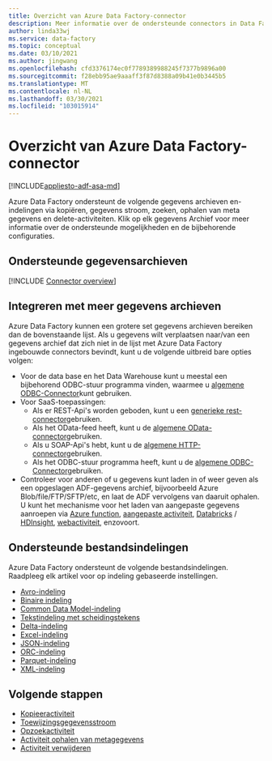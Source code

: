 ```yaml
---
title: Overzicht van Azure Data Factory-connector
description: Meer informatie over de ondersteunde connectors in Data Factory.
author: linda33wj
ms.service: data-factory
ms.topic: conceptual
ms.date: 03/10/2021
ms.author: jingwang
ms.openlocfilehash: cfd3376174ec0f7789389988245f7377b9896a00
ms.sourcegitcommit: f28ebb95ae9aaaff3f87d8388a09b41e0b3445b5
ms.translationtype: MT
ms.contentlocale: nl-NL
ms.lasthandoff: 03/30/2021
ms.locfileid: "103015914"
---
```

# <a name="azure-data-factory-connector-overview"></a>Overzicht van Azure Data Factory-connector

[!INCLUDE[appliesto-adf-asa-md](includes/appliesto-adf-asa-md.md)]

Azure Data Factory ondersteunt de volgende gegevens archieven en-indelingen via kopiëren, gegevens stroom, zoeken, ophalen van meta gegevens en delete-activiteiten. Klik op elk gegevens Archief voor meer informatie over de ondersteunde mogelijkheden en de bijbehorende configuraties.

## <a name="supported-data-stores"></a>Ondersteunde gegevensarchieven

[!INCLUDE [Connector overview](../../includes/data-factory-v2-connector-overview.md)]

## <a name="integrate-with-more-data-stores"></a>Integreren met meer gegevens archieven

Azure Data Factory kunnen een grotere set gegevens archieven bereiken dan de bovenstaande lijst. Als u gegevens wilt verplaatsen naar/van een gegevens archief dat zich niet in de lijst met Azure Data Factory ingebouwde connectors bevindt, kunt u de volgende uitbreid bare opties volgen:
- Voor de data base en het Data Warehouse kunt u meestal een bijbehorend ODBC-stuur programma vinden, waarmee u [algemene ODBC-Connector](connector-odbc.md)kunt gebruiken.
- Voor SaaS-toepassingen:
    - Als er REST-Api's worden geboden, kunt u een [generieke rest-connector](connector-rest.md)gebruiken.
    - Als het OData-feed heeft, kunt u de [algemene OData-connector](connector-odata.md)gebruiken.
    - Als u SOAP-Api's hebt, kunt u de [algemene HTTP-connector](connector-http.md)gebruiken.
    - Als het ODBC-stuur programma heeft, kunt u de [algemene ODBC-Connector](connector-odbc.md)gebruiken.
- Controleer voor anderen of u gegevens kunt laden in of weer geven als een opgeslagen ADF-gegevens archief, bijvoorbeeld Azure Blob/file/FTP/SFTP/etc, en laat de ADF vervolgens van daaruit ophalen. U kunt het mechanisme voor het laden van aangepaste gegevens aanroepen via [Azure function](control-flow-azure-function-activity.md), [aangepaste activiteit](transform-data-using-dotnet-custom-activity.md), [Databricks](transform-data-databricks-notebook.md) / [HDInsight](transform-data-using-hadoop-hive.md), [webactiviteit](control-flow-web-activity.md), enzovoort.

## <a name="supported-file-formats"></a>Ondersteunde bestandsindelingen

Azure Data Factory ondersteunt de volgende bestandsindelingen. Raadpleeg elk artikel voor op indeling gebaseerde instellingen.

- [Avro-indeling](format-avro.md)
- [Binaire indeling](format-binary.md)
- [Common Data Model-indeling](format-common-data-model.md)
- [Tekstindeling met scheidingstekens](format-delimited-text.md)
- [Delta-indeling](format-delta.md)
- [Excel-indeling](format-excel.md)
- [JSON-indeling](format-json.md)
- [ORC-indeling](format-orc.md)
- [Parquet-indeling](format-parquet.md)
- [XML-indeling](format-xml.md)

## <a name="next-steps"></a>Volgende stappen

- [Kopieeractiviteit](copy-activity-overview.md)
- [Toewijzingsgegevensstroom](concepts-data-flow-overview.md)
- [Opzoekactiviteit](control-flow-lookup-activity.md)
- [Activiteit ophalen van metagegevens](control-flow-get-metadata-activity.md)
- [Activiteit verwijderen](delete-activity.md)
